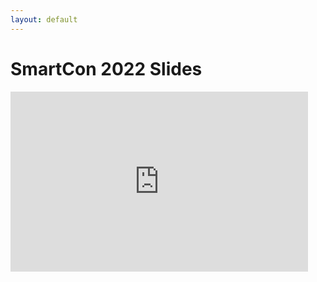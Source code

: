 ```yaml
---
layout: default
---
```


# SmartCon 2022 Slides

<iframe src="https://onedrive.live.com/embed?cid=698DD0B508CBAD02&amp;resid=698DD0B508CBAD02%21115165&amp;authkey=AN6nIVWmeCXsKCk&amp;em=2&amp;wdAr=1.7777777777777777" width="476px" height="288px" frameborder="0">This is an embedded <a target="_blank" href="https://office.com">Microsoft Office</a> presentation, powered by <a target="_blank" href="https://office.com/webapps">Office</a>.</iframe>
